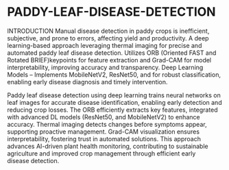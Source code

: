 # PADDY-LEAF-DISEASE-DETECTION
INTRODUCTION 
Manual disease detection in paddy crops is inefficient, subjective, and prone to errors, affecting yield and productivity.
A deep learning-based approach leveraging thermal imaging for precise and automated paddy leaf disease detection.
Utilizes ORB (Oriented FAST and Rotated BRIEF)keypoints for feature extraction and Grad-CAM for model interpretability, improving accuracy and transparency.
Deep Learning Models – Implements MobileNetV2, ResNet50, and for robust classification, enabling early disease diagnosis and timely intervention.

Paddy leaf disease detection using deep learning trains neural networks on leaf images for accurate disease identification, enabling early detection and reducing crop losses. The ORB efficiently extracts key features, integrated with advanced DL models (ResNet50, and MobileNetV2) to enhance accuracy. Thermal imaging detects changes before symptoms appear, supporting proactive management. Grad-CAM visualization ensures interpretability, fostering trust in automated solutions. This approach advances AI-driven plant health monitoring, contributing to sustainable agriculture and improved crop management through efficient early disease detection.

